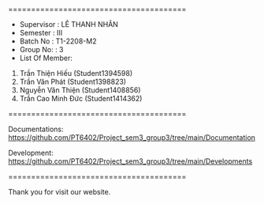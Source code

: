   
======================================= 
+ Supervisor : LÊ THANH NHÂN 
+ Semester : III 
+ Batch No : T1-2208-M2 
+ Group No: : 3 
+ List Of Member: 
1. Trần Thiện Hiếu (Student1394598) 
2. Trần Văn Phát (Student1398823) 
3. Nguyễn Văn Thiện (Student1408856)
4. Trần Cao Minh Đức (Student1414362)
   
======================================= 

Documentations: https://github.com/PT6402/Project_sem3_group3/tree/main/Documentation

Development: https://github.com/PT6402/Project_sem3_group3/tree/main/Developments

======================================= 


Thank you for visit our website.
